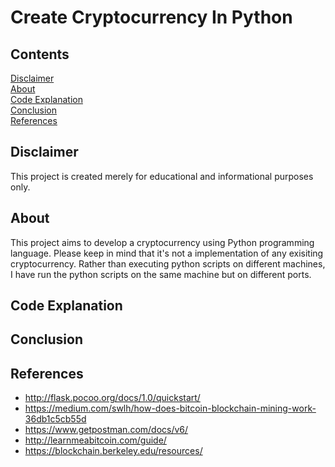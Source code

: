 # Create Cryptocurrency In Python

## Contents
  
[Disclaimer](#disclaimer)  
[About](#about)  
[Code Explanation]()  
[Conclusion](#conclusion)  
[References](#references)  

## Disclaimer

This project is created merely for educational and informational purposes only.

## About  

This project aims to develop a cryptocurrency using Python programming language. Please keep in mind that it's not a implementation of any exisiting cryptocurrency. Rather than executing python scripts on different machines, I have run the python scripts on the same machine but on different ports.

## Code Explanation

## Conclusion

## References

* <http://flask.pocoo.org/docs/1.0/quickstart/>
* <https://medium.com/swlh/how-does-bitcoin-blockchain-mining-work-36db1c5cb55d>
* <https://www.getpostman.com/docs/v6/>
* <http://learnmeabitcoin.com/guide/>
* <https://blockchain.berkeley.edu/resources/>
